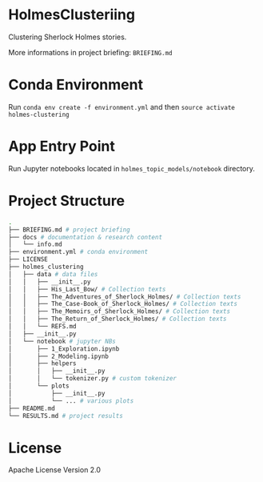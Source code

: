 # HolmesClusteriing
Clustering Sherlock Holmes stories.

More informations in project briefing: `BRIEFING.md`

# Conda Environment
Run `conda env create -f environment.yml` and then `source activate holmes-clustering`

# App Entry Point
Run Jupyter notebooks located in `holmes_topic_models/notebook` directory.

# Project Structure
```bash
.
├── BRIEFING.md # project briefing
├── docs # documentation & research content
│   └── info.md
├── environment.yml # conda environment
├── LICENSE
├── holmes_clustering
│   ├── data # data files
│   │   ├── __init__.py
│   │   ├── His_Last_Bow/ # Collection texts
│   │   ├── The_Adventures_of_Sherlock_Holmes/ # Collection texts
│   │   ├── The_Case-Book_of_Sherlock_Holmes/ # Collection texts
│   │   ├── The_Memoirs_of_Sherlock_Holmes/ # Collection texts
│   │   ├── The_Return_of_Sherlock_Holmes/ # Collection texts
│   │   └── REFS.md
│   ├── __init__.py
│   └── notebook # jupyter NBs
│       ├── 1_Exploration.ipynb
│       ├── 2_Modeling.ipynb
│       ├── helpers
│       │   ├── __init__.py
│       │   └── tokenizer.py # custom tokenizer
│       └── plots
│           ├── __init__.py
│           └── ... # various plots
├── README.md
└── RESULTS.md # project results
```


# License
Apache License Version 2.0
